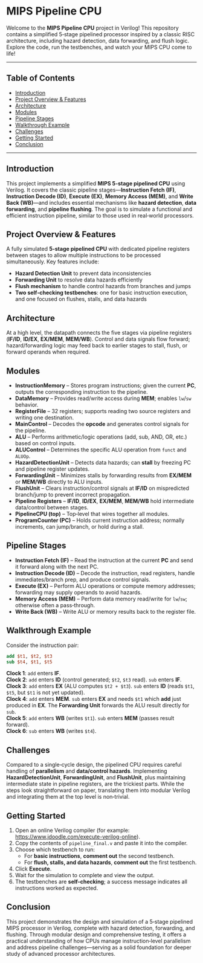 # MIPS Pipeline CPU

Welcome to the **MIPS Pipeline CPU** project in Verilog! This repository contains a simplified 5‑stage pipelined processor inspired by a classic RISC architecture, including hazard detection, data forwarding, and flush logic. Explore the code, run the testbenches, and watch your MIPS CPU come to life!

---

## Table of Contents
- [Introduction](#introduction)
- [Project Overview & Features](#project-overview--features)
- [Architecture](#architecture)
- [Modules](#modules)
- [Pipeline Stages](#pipeline-stages)
- [Walkthrough Example](#walkthrough-example)
- [Challenges](#challenges)
- [Getting Started](#getting-started)
- [Conclusion](#conclusion)

---

## Introduction

This project implements a simplified **MIPS 5‑stage pipelined CPU** using Verilog. It covers the classic pipeline stages—**Instruction Fetch (IF)**, **Instruction Decode (ID)**, **Execute (EX)**, **Memory Access (MEM)**, and **Write Back (WB)**—and includes essential mechanisms like **hazard detection**, **data forwarding**, and **pipeline flushing**. The goal is to simulate a functional and efficient instruction pipeline, similar to those used in real‑world processors.

## Project Overview & Features

A fully simulated **5‑stage pipelined CPU** with dedicated pipeline registers between stages to allow multiple instructions to be processed simultaneously.
Key features include:

- **Hazard Detection Unit** to prevent data inconsistencies
- **Forwarding Unit** to resolve data hazards efficiently
- **Flush mechanism** to handle control hazards from branches and jumps
- **Two self‑checking testbenches**: one for basic instruction execution, and one focused on flushes, stalls, and data hazards

## Architecture

At a high level, the datapath connects the five stages via pipeline registers (**IF/ID**, **ID/EX**, **EX/MEM**, **MEM/WB**). Control and data signals flow forward; hazard/forwarding logic may feed back to earlier stages to stall, flush, or forward operands when required.

## Modules

- **InstructionMemory** – Stores program instructions; given the current **PC**, outputs the corresponding instruction to the pipeline.
- **DataMemory** – Provides read/write access during **MEM**; enables `lw`/`sw` behavior.
- **RegisterFile** – 32 registers; supports reading two source registers and writing one destination.
- **MainControl** – Decodes the **opcode** and generates control signals for the pipeline.
- **ALU** – Performs arithmetic/logic operations (add, sub, AND, OR, etc.) based on control inputs.
- **ALUControl** – Determines the specific ALU operation from `funct` and `ALUOp`.
- **HazardDetectionUnit** – Detects data hazards; can **stall** by freezing PC and pipeline register updates.
- **ForwardingUnit** – Minimizes stalls by forwarding results from **EX/MEM** or **MEM/WB** directly to ALU inputs.
- **FlushUnit** – Clears instruction/control signals at **IF/ID** on mispredicted branch/jump to prevent incorrect propagation.
- **Pipeline Registers** – **IF/ID**, **ID/EX**, **EX/MEM**, **MEM/WB** hold intermediate data/control between stages.
- **PipelineCPU (top)** – Top‑level that wires together all modules.
- **ProgramCounter (PC)** – Holds current instruction address; normally increments, can jump/branch, or hold during a stall.

## Pipeline Stages

- **Instruction Fetch (IF)** – Read the instruction at the current **PC** and send it forward along with the next PC.
- **Instruction Decode (ID)** – Decode the instruction, read registers, handle immediates/branch prep, and produce control signals.
- **Execute (EX)** – Perform ALU operations or compute memory addresses; forwarding may supply operands to avoid hazards.
- **Memory Access (MEM)** – Perform data memory read/write for `lw`/`sw`; otherwise often a pass‑through.
- **Write Back (WB)** – Write ALU or memory results back to the register file.

## Walkthrough Example

Consider the instruction pair:

```mips
add $t1, $t2, $t3
sub $t4, $t1, $t5
```

**Clock 1**: `add` enters **IF**.  
**Clock 2**: `add` enters **ID** (control generated; `$t2`, `$t3` read). `sub` enters **IF**.  
**Clock 3**: `add` enters **EX** (ALU computes `$t2 + $t3`). `sub` enters **ID** (reads `$t1`, `$t5`, but `$t1` is not yet updated).  
**Clock 4**: `add` enters **MEM**. `sub` enters **EX** and needs `$t1` which **add** just produced in **EX**. The **Forwarding Unit** forwards the ALU result directly for `sub`.  
**Clock 5**: `add` enters **WB** (writes `$t1`). `sub` enters **MEM** (passes result forward).  
**Clock 6**: `sub` enters **WB** (writes `$t4`).

## Challenges

Compared to a single‑cycle design, the pipelined CPU requires careful handling of **parallelism** and **data/control hazards**. Implementing **HazardDetectionUnit**, **ForwardingUnit**, and **FlushUnit**, plus maintaining intermediate state in pipeline registers, are the trickiest parts. While the steps look straightforward on paper, translating them into modular Verilog and integrating them at the top level is non‑trivial.

## Getting Started

1. Open an online Verilog compiler (for example: https://www.jdoodle.com/execute-verilog-online).
2. Copy the contents of `pipeline_final.v` and paste it into the compiler.
3. Choose which testbench to run:
   - For **basic instructions**, **comment out** the second testbench.
   - For **flush, stalls, and data hazards**, **comment out** the first testbench.
4. Click **Execute**.
5. Wait for the simulation to complete and view the output.
6. The testbenches are **self‑checking**; a success message indicates all instructions worked as expected.

## Conclusion

This project demonstrates the design and simulation of a 5‑stage pipelined MIPS processor in Verilog, complete with hazard detection, forwarding, and flushing. Through modular design and comprehensive testing, it offers a practical understanding of how CPUs manage instruction‑level parallelism and address pipeline challenges—serving as a solid foundation for deeper study of advanced processor architectures.
